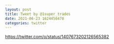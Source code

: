 ```yaml
--- 
layout: post 
title: Tweet by @1super_trades 
date: 2021-06-23 1624450478 
categories: twitter 
--- 
```

https://twitter.com/o/status/1407673202126565382